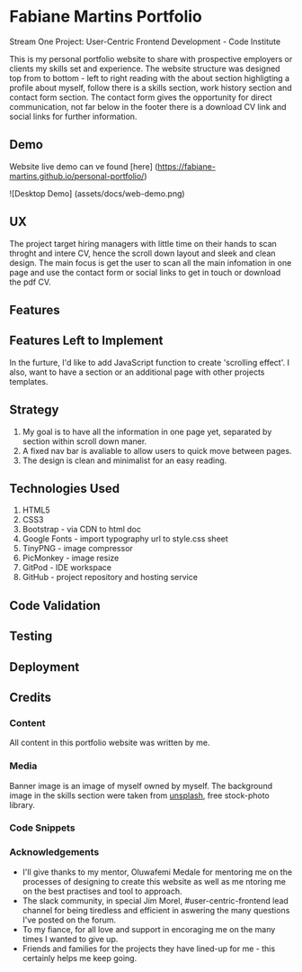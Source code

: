 
# Fabiane Martins Portfolio

Stream One Project: User-Centric Frontend Development - Code Institute 

This is my personal portfolio website to share with prospective employers or clients my skills set and experience. The website structure was designed top from to bottom - left to right reading with the about section highligting a profile about myself, follow there is a skills section, work history section and contact form section.
The contact form gives the opportunity for direct communication, not far below in the footer there is a download CV link and social links for further information.

## Demo 

Website live demo can ve found [here] (https://fabiane-martins.github.io/personal-portfolio/)

![Desktop Demo] (assets/docs/web-demo.png)

## UX
The project target hiring managers with little time on their hands to scan throght and intere CV, hence the scroll down layout and sleek and clean design. The main focus is get the user to scan all the main infomation in one page and use the contact form or social links to get in touch or download the pdf CV.

## Features
## Features Left to Implement

In the furture, I'd like to add JavaScript function to create 'scrolling effect'. I also, want to have a section or an additional page with other projects templates.

## Strategy

1. My goal is to have all the information in one page yet, separated by section within scroll down maner.
2. A fixed nav bar is avaliable to allow users to quick move between pages.
3. The design is clean and minimalist for an easy reading.

## Technologies Used

1. HTML5
2. CSS3
3. Bootstrap - via CDN to html doc
4. Google Fonts - import typography url to style.css sheet
5. TinyPNG - image compressor
6. PicMonkey - image resize
7. GitPod - IDE workspace
8. GitHub - project repository and hosting service

## Code Validation

## Testing

## Deployment

## Credits

### Content

All content in this portfolio website was written by me.

### Media

Banner image is an image of myself owned by myself. The background image in the skills section were taken from [unsplash](https://unsplash.com/images/stock), free stock-photo library. 

### Code Snippets

### Acknowledgements

- I'll give thanks to my mentor, Oluwafemi Medale for mentoring me on the processes of designing to create this website as well as me ntoring me on the best practises and tool to approach.
- The slack community, in special Jim Morel, #user-centric-frontend lead channel for being tiredless and efficient in aswering the many questions I've posted on the forum. 
- To my fiance, for all love and support in encoraging me on the many times I wanted to give up. 
- Friends and families for the projects they have lined-up for me - this certainly helps me keep going.